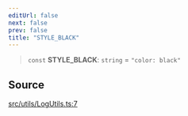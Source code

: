 ```yaml
---
editUrl: false
next: false
prev: false
title: "STYLE_BLACK"
---
```


> `const` **STYLE\_BLACK**: `string` = `"color: black"`

## Source

[src/utils/LogUtils.ts:7](https://github.com/relishinc/dill-pixel/blob/10f512f7f577ca5e74162827f11215b28df5ca97/src/utils/LogUtils.ts#L7)
